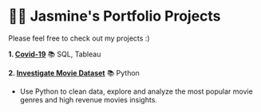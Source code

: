 # 👧🏻 Jasmine's Portfolio Projects 

Please feel free to check out my projects :)

**1. [Covid-19]()**  📚 SQL, Tableau

**2. [Investigate Movie Dataset]()** 📚 Python
- Use Python to clean data, explore and analyze the most popular movie genres and high revenue movies insights.
